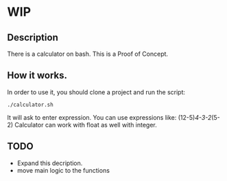 # WIP

## Description

There is a calculator on bash. This is a Proof of Concept.

## How it works.

In order to use it, you should clone a project and run the script:

```
./calculator.sh
```

It will ask to enter expression. You can use expressions like: (12-5)*4-3-2*(5-2)
Calculator can work with float as well with integer.

## TODO

- Expand this decription.
- move main logic to the functions
